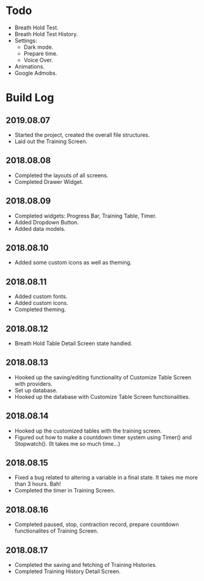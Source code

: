 # Todo
* Breath Hold Test.
* Breath Hold Test History.
* Settings:
  - Dark mode.
  - Prepare time.
  - Voice Over.
* Animations.
* Google Admobs.

# Build Log
## 2019.08.07
* Started the project, created the overall file structures.
* Laid out the Training Screen.

## 2018.08.08
* Completed the layouts of all screens.
* Completed Drawer Widget.

## 2018.08.09
* Completed widgets: Progress Bar, Training Table, Timer.
* Added Dropdown Button.
* Added data models.

## 2018.08.10
* Added some custom icons as well as theming.

## 2018.08.11
* Added custom fonts.
* Added custom icons.
* Completed theming.

## 2018.08.12
* Breath Hold Table Detail Screen state handled.

## 2018.08.13
* Hooked up the saving/editing functionality of Customize Table Screen with providers.
* Set up database.
* Hooked up the database with Customize Table Screen functionalities.

## 2018.08.14
* Hooked up the customized tables with the training screen.
* Figured out how to make a countdown timer system using Timer() and Stopwatch(). (It takes me so much time...)

## 2018.08.15
* Fixed a bug related to altering a variable in a final state. It takes me more than 3 hours. Bah!
* Completed the timer in Training Screen.

## 2018.08.16
* Completed paused, stop, contraction record, prepare countdown functionalites of Training Screen.

## 2018.08.17
* Completed the saving and fetching of Training Histories.
* Completed Training History Detail Screen.